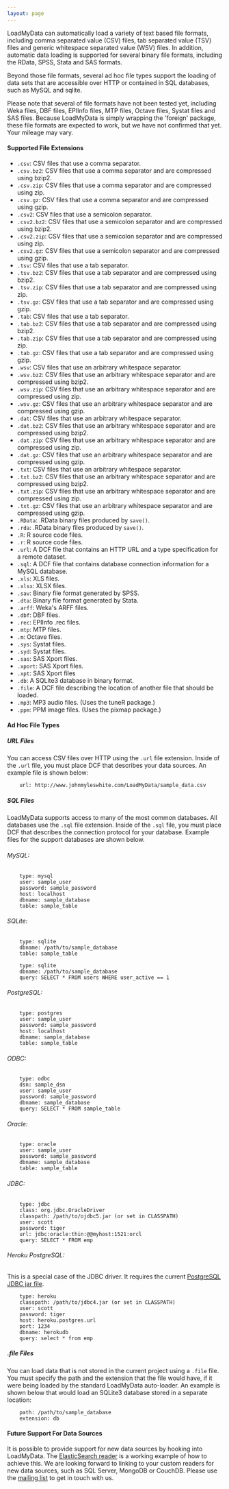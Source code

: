 ```yaml
---
layout: page
---
```

LoadMyData can automatically load a variety of text based file formats, including comma separated value (CSV) files, tab separated value (TSV) files and generic whitespace separated value (WSV) files. In addition, automatic data loading is supported for several binary file formats, including the RData, SPSS, Stata and SAS formats.

Beyond those file formats, several ad hoc file types support the loading of data sets that are accessible over HTTP or contained in SQL databases, such as MySQL and sqlite.

Please note that several of file formats have not been tested yet, including Weka files, DBF files, EPIInfo files, MTP files, Octave files, Systat files and SAS files. Because LoadMyData is simply wrapping the 'foreign' package, these file formats are expected to work, but we have not confirmed that yet. Your mileage may vary.

#### Supported File Extensions

* `.csv`: CSV files that use a comma separator.
* `.csv.bz2`: CSV files that use a comma separator and are compressed using bzip2.
* `.csv.zip`: CSV files that use a comma separator and are compressed using zip.
* `.csv.gz`: CSV files that use a comma separator and are compressed using gzip.
* `.csv2`: CSV files that use a semicolon separator.
* `.csv2.bz2`: CSV files that use a semicolon separator and are compressed using bzip2.
* `.csv2.zip`: CSV files that use a semicolon separator and are compressed using zip.
* `.csv2.gz`: CSV files that use a semicolon separator and are compressed using gzip.
* `.tsv`: CSV files that use a tab separator.
* `.tsv.bz2`: CSV files that use a tab separator and are compressed using bzip2.
* `.tsv.zip`: CSV files that use a tab separator and are compressed using zip.
* `.tsv.gz`: CSV files that use a tab separator and are compressed using gzip.
* `.tab`: CSV files that use a tab separator.
* `.tab.bz2`: CSV files that use a tab separator and are compressed using bzip2.
* `.tab.zip`: CSV files that use a tab separator and are compressed using zip.
* `.tab.gz`: CSV files that use a tab separator and are compressed using gzip.
* `.wsv`: CSV files that use an arbitrary whitespace separator.
* `.wsv.bz2`: CSV files that use an arbitrary whitespace separator and are compressed using bzip2.
* `.wsv.zip`: CSV files that use an arbitrary whitespace separator and are compressed using zip.
* `.wsv.gz`: CSV files that use an arbitrary whitespace separator and are compressed using gzip.
* `.dat`: CSV files that use an arbitrary whitespace separator.
* `.dat.bz2`: CSV files that use an arbitrary whitespace separator and are compressed using bzip2.
* `.dat.zip`: CSV files that use an arbitrary whitespace separator and are compressed using zip.
* `.dat.gz`: CSV files that use an arbitrary whitespace separator and are compressed using gzip.
* `.txt`: CSV files that use an arbitrary whitespace separator.
* `.txt.bz2`: CSV files that use an arbitrary whitespace separator and are compressed using bzip2.
* `.txt.zip`: CSV files that use an arbitrary whitespace separator and are compressed using zip.
* `.txt.gz`: CSV files that use an arbitrary whitespace separator and are compressed using gzip.
* `.RData`: .RData binary files produced by `save()`.
* `.rda`: .RData binary files produced by `save()`.
* `.R`: R source code files.
* `.r`: R source code files.
* `.url`: A DCF file that contains an HTTP URL and a type specification for a remote dataset.
* `.sql`: A DCF file that contains database connection information for a MySQL database.
* `.xls`: XLS files.
* `.xlsx`: XLSX files.
* `.sav`: Binary file format generated by SPSS.
* `.dta`: Binary file format generated by Stata.
* `.arff`: Weka's ARFF files.
* `.dbf`: DBF files.
* `.rec`: EPIInfo .rec files.
* `.mtp`: MTP files.
* `.m`: Octave files.
* `.sys`: Systat files.
* `.syd`: Systat files.
* `.sas`: SAS Xport files.
* `.xport`: SAS Xport files.
* `.xpt`: SAS Xport files
* `.db`: A SQLite3 database in binary format.
* `.file`: A DCF file describing the location of another file that should be loaded.
* `.mp3`: MP3 audio files. (Uses the tuneR package.)
* `.ppm`: PPM image files. (Uses the pixmap package.)

#### Ad Hoc File Types

##### URL Files
You can access CSV files over HTTP using the `.url` file extension. Inside
of the `.url` file, you must place DCF that describes your data sources.
An example file is shown below:

        url: http://www.johnmyleswhite.com/LoadMyData/sample_data.csv

##### SQL Files
LoadMyData supports access to many of the most common databases. All databases use the `.sql` file extension. Inside of the `.sql` file, you must place DCF that describes the connection protocol for your database. Example files for the support databases are shown below.

###### MySQL:
        type: mysql
        user: sample_user
        password: sample_password
        host: localhost
        dbname: sample_database
        table: sample_table

###### SQLite:
        type: sqlite
        dbname: /path/to/sample_database
        table: sample_table

        type: sqlite
        dbname: /path/to/sample_database
        query: SELECT * FROM users WHERE user_active == 1
				
###### PostgreSQL:
        type: postgres
        user: sample_user
        password: sample_password
        host: localhost
        dbname: sample_database
        table: sample_table

###### ODBC:
        type: odbc
        dsn: sample_dsn
        user: sample_user
        password: sample_password
        dbname: sample_database
        query: SELECT * FROM sample_table

###### Oracle:
        type: oracle
        user: sample_user
        password: sample_password
        dbname: sample_database
        table: sample_table

###### JDBC:
        type: jdbc
        class: org.jdbc.OracleDriver
        classpath: /path/to/ojdbc5.jar (or set in CLASSPATH)
        user: scott
        password: tiger
        url: jdbc:oracle:thin:@@myhost:1521:orcl
        query: SELECT * FROM emp

###### Heroku PostgreSQL:
This is a special case of the JDBC driver. It requires the current [PostgreSQL JDBC jar file](http://jdbc.postgresql.org/download.html).

        type: heroku
        classpath: /path/to/jdbc4.jar (or set in CLASSPATH)
        user: scott
        password: tiger
        host: heroku.postgres.url
        port: 1234
        dbname: herokudb 
        query: select * from emp

##### .file Files
You can load data that is not stored in the current project using a `.file` file. You must specify the path and the extension that the file would have, if it were being loaded by the standard LoadMyData auto-loader. An example is shown below that would load an SQLite3 database stored in a separate location:

        path: /path/to/sample_database
        extension: db

#### Future Support For Data Sources

It is possible to provide support for new data sources by hooking into
LoadMyData.
The [ElasticSearch reader](https://github.com/KentonWhite/esReader) is a working
example of how to achieve this.  We are looking forward to linking to your
custom readers for new data sources, such as SQL Server, MongoDB or CouchDB.
Please use the [mailing list](./mailing_list.html) to get in touch with us.
